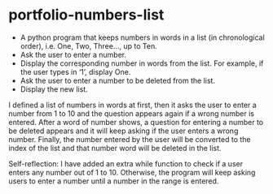 # portfolio-numbers-list
- A python program that keeps numbers in words in a list (in chronological order), i.e. One, Two, Three…, up to Ten.
- Ask the user to enter a number. 
- Display the corresponding number in words from the list. For example, if the user types in ‘1’, display One.
- Ask the user to enter a number to be deleted from the list.
- Display the new list.

I defined a list of numbers in words at first, then it asks the user to enter a number
from 1 to 10 and the question appears again if a wrong number is entered. After a
word of number shows, a question for entering a number to be deleted appears and
it will keep asking if the user enters a wrong number. Finally, the number entered by
the user will be converted to the index of the list and that number word will be
deleted in the list.

Self-reflection:
I have added an extra while function to check if a user enters any number out of 1 to
10. Otherwise, the program will keep asking users to enter a number until a number
in the range is entered.
